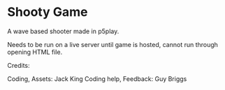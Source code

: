# Shooty Game

A wave based shooter made in p5play.

Needs to be run on a live server until game is hosted, cannot run through opening HTML file.

Credits:

Coding, Assets: Jack King
Coding help, Feedback: Guy Briggs